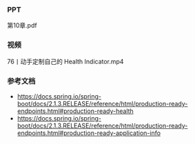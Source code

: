### PPT
第10章.pdf

### 视频
76丨动手定制自己的 Health Indicator.mp4

### 参考文档
* https://docs.spring.io/spring-boot/docs/2.1.3.RELEASE/reference/html/production-ready-endpoints.html#production-ready-health
* https://docs.spring.io/spring-boot/docs/2.1.3.RELEASE/reference/html/production-ready-endpoints.html#production-ready-application-info